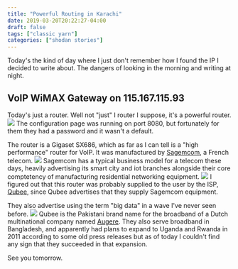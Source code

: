 ```yaml
---
title: "Powerful Routing in Karachi"
date: 2019-03-20T20:22:27-04:00
draft: false
tags: ["classic yarn"]
categories: ["shodan stories"]
---
```


Today's the kind of day where I just don't remember how I found the IP I decided to write about. The dangers of looking in the morning and writing at night.

## VoIP WiMAX Gateway on 115.167.115.93
Today's just a router. Well not "just" I router I suppose, it's a powerful router.
![](/images/100Days/Day75/firstlook.png)
The configuration page was running on port 8080, but fortunately for them they had a password and it wasn't a default.

The router is a Gigaset SX686, which as far as I can tell is a "high performance" router for VoIP. It was manufactured by [Sagemcom](https://www.sagemcom.com/), a French telecom.
![](/images/100Days/Day75/gigaset.png)
Sagemcom has a typical business model for a telecom these days, heavily advertising its smart city and iot branches alongside their core comptetency of manufacturing residential networking equipment.
![](/images/100Days/Day75/diverse.png)
I figured out that this router was probably supplied to the user by the ISP, [Qubee](http://qubee.com.pk/join-in/), since Qubee advertises that they supply Sagemcom equipment.

They also advertise using the term "big data" in a wave I've never seen before.
![](/images/100Days/Day75/youtube.png)
Qubee is the Pakistani brand name for the broadband of a Dutch multinational company named [Augere](https://en.wikipedia.org/wiki/Augere). They also serve broadband in Bangladesh, and apparently had plans to expand to Uganda and Rwanda in 2011 according to some old press releases but as of today I couldn't find any sign that they succeeded in that expansion.

See you tomorrow.
